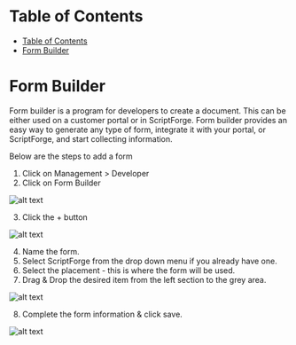 # Table of Contents

* [Table of Contents](#table-of-contents)
* [Form Builder](#form-builder)


# Form Builder

Form builder is a program for developers to create a document. This can be either used on a customer portal or in ScriptForge. 
Form builder provides an easy way to generate any type of form, integrate it with your portal, or ScriptForge, and start collecting information.

Below are the steps to add a form

1. Click on Management > Developer
2. Click on Form Builder

  ![alt text][form-builder]

3. Click the + button

  ![alt text][form-builder-1]

4. Name the form. 
5. Select ScriptForge from the drop down menu if you already have one.
6. Select the placement - this is where the form will be used.
7. Drag & Drop the desired item from the left section to the grey area.

  ![alt text][form-builder-2]

8. Complete the form information & click save.

  ![alt text][form-builder-3]


[form-builder]: https://raw.githubusercontent.com/digipigeon/connexcs-user-docs/master/img/form-builder.png "form-builder"
[form-builder-1]: https://raw.githubusercontent.com/digipigeon/connexcs-user-docs/master/img/form-builder-1.png "form-builder-1"
[form-builder-2]: https://raw.githubusercontent.com/digipigeon/connexcs-user-docs/master/img/form-builder-2.png "form-builder-2"
[form-builder-3]: https://raw.githubusercontent.com/digipigeon/connexcs-user-docs/master/img/form-builder-3.png "form-builder-3"

